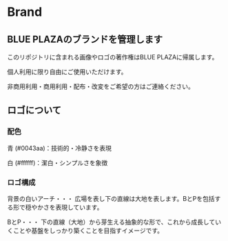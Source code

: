 # Brand
## BLUE PLAZAのブランドを管理します
このリポジトリに含まれる画像やロゴの著作権はBLUE PLAZAに帰属します。

個人利用に限り自由にご使用いただけます。

非商用利用・商用利用・配布・改変をご希望の方はご連絡ください。

## ロゴについて
### 配色
青 (#0043aa)：技術的・冷静さを表現

白 (#ffffff)：潔白・シンプルさを象徴

### ロゴ構成
背景の白いアーチ・・・
広場を表し下の直線は大地を表します。BとPを包括する形で穏やかさを表現しています。

BとP・・・
下の直線（大地）から芽生える抽象的な形で、これから成長していくことや基盤をしっかり築くことを目指すイメージです。
